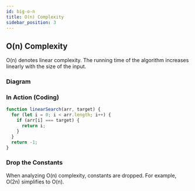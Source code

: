 ```yaml
---
id: big-o-n
title: O(n) Complexity
sidebar_position: 3
---
```


## O(n) Complexity

O(n) denotes linear complexity. The running time of the algorithm increases linearly with the size of the input.

### Diagram

<!-- ![O(n) Diagram](path_to_o_n_diagram) -->

### In Action (Coding)

```javascript
function linearSearch(arr, target) {
  for (let i = 0; i < arr.length; i++) {
    if (arr[i] === target) {
      return i;
    }
  }
  return -1;
}
```

### Drop the Constants

When analyzing O(n) complexity, constants are dropped. For example, O(2n) simplifies to O(n).
